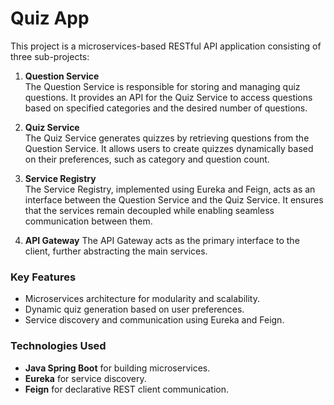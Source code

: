 # Quiz App

This project is a microservices-based RESTful API application consisting of three sub-projects:

1. **Question Service**  
    The Question Service is responsible for storing and managing quiz questions. It provides an API for the Quiz Service to access questions based on specified categories and the desired number of questions.

2. **Quiz Service**  
    The Quiz Service generates quizzes by retrieving questions from the Question Service. It allows users to create quizzes dynamically based on their preferences, such as category and question count.

3. **Service Registry**  
    The Service Registry, implemented using Eureka and Feign, acts as an interface between the Question Service and the Quiz Service. It ensures that the services remain decoupled while enabling seamless communication between them.

4. **API Gateway**
    The API Gateway acts as the primary interface to the client, further abstracting the main services.

### Key Features
- Microservices architecture for modularity and scalability.
- Dynamic quiz generation based on user preferences.
- Service discovery and communication using Eureka and Feign.

### Technologies Used
- **Java Spring Boot** for building microservices.
- **Eureka** for service discovery.
- **Feign** for declarative REST client communication.
